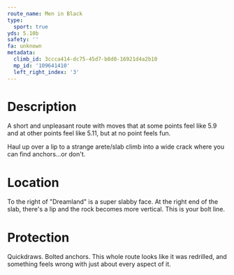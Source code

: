 ```yaml
---
route_name: Men in Black
type:
  sport: true
yds: 5.10b
safety: ''
fa: unknown
metadata:
  climb_id: 3ccca414-dc75-45d7-b8d0-16921d4a2b10
  mp_id: '109641410'
  left_right_index: '3'
---
```

# Description
A short and unpleasant route with moves that at some points feel like 5.9 and at other points feel like 5.11, but at no point feels fun.

Haul up over a lip to a strange arete/slab climb into a wide crack where you can find anchors...or don't.

# Location
To the right of "Dreamland" is a super slabby face.  At the right end of the slab, there's a lip and the rock becomes more vertical.  This is your bolt line.

# Protection
Quickdraws.  Bolted anchors.  This whole route looks like it was redrilled, and something feels wrong with just about every aspect of it.
